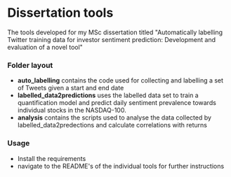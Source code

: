 # Dissertation tools

The tools developed for my MSc dissertation titled "Automatically labelling Twitter training data for investor sentiment prediction: Development and evaluation of a novel tool"

### Folder layout
* **auto_labelling** contains the code used for collecting and labelling a set of Tweets given a start and end date
* **labelled_data2predictions** uses the labelled data set to train a quantification model and predict daily sentiment prevalence towards individual stocks in the NASDAQ-100.
* **analysis** contains the scripts used to analyse the data collected by labelled_data2predections and calculate correlations with returns

### Usage
* Install the requirements
* navigate to the README's of the individual tools for further instructions
